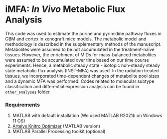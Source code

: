 # iMFA: _In Vivo_ Metabolic Flux Analysis

This code was used to estimate the purine and pyrimidine pathway fluxes in GBM and cortex in xenograft mice models. The metabolic model and methodology is described in the supplementary methods of the manuscript.
Metabolites were assumed to be not accumulated in the treatment-naïve tissues. 
However, the enrichment of MIDs for mass-balanced metabolites were assumed to be accumulated over time based on our time course experiments. Hence, a metabolic steady state - isotopic non-steady steady state metabolic flux analysis (INST-MFA) was used.
In the radiation treated tissues, we incorporated time-dependent changes of metabolite pool sizes and a dynamic MFA was performed.
Codes related to molecular subtype classification and differential expression analysis can be found in `other_analyses` folder. 

### Requirements
1. MATLAB with default installation (We used MATLAB R2021b on Windows 11 OS)
2. [Artelys Knitro Optimizer](https://www.artelys.com/solvers/knitro/) (MATLAB version)
3. MATLAB Parallel Processing toolkit (optional)

